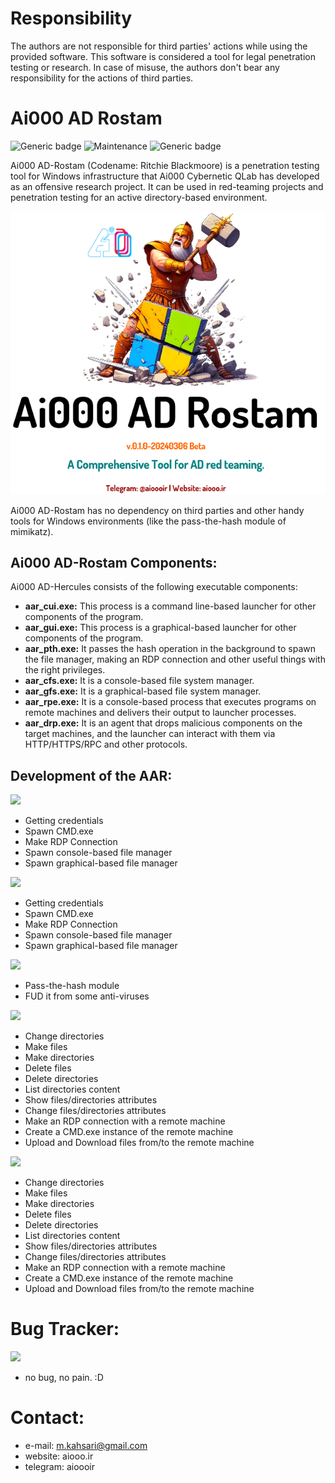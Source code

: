# Responsibility
The authors are not responsible for third parties' actions while using the provided software. This software is considered a tool for legal penetration testing or research. In case of misuse, the authors don't bear any responsibility for the actions of third parties.

# Ai000 AD Rostam
![Generic badge](https://img.shields.io/badge/Version-v.0.1.0.20240306-red.svg)
![Maintenance](https://img.shields.io/badge/Maintained%3F-yes-green.svg)
![Generic badge](https://img.shields.io/badge/Windows-Passed-blue.svg)

Ai000 AD-Rostam (Codename: Ritchie Blackmoore) is a penetration testing tool for Windows infrastructure that Ai000 Cybernetic QLab has developed as an offensive research project. It can be used in red-teaming projects and penetration testing for an active directory-based environment.

<p align="center">
<img src="https://github.com/aiooord/hercules/blob/main/v.0.1.0-20240306.PNG">
</p>

Ai000 AD-Rostam has no dependency on third parties and other handy tools for Windows environments (like the pass-the-hash module of mimikatz).

## Ai000 AD-Rostam Components:
Ai000 AD-Hercules consists of the following executable components:
- **aar_cui.exe:** This process is a command line-based launcher for other components of the program.
- **aar_gui.exe:** This process is a graphical-based launcher for other components of the program.
- **aar_pth.exe:** It passes the hash operation in the background to spawn the file manager, making an RDP connection and other useful things with the right privileges.
- **aar_cfs.exe:** It is a console-based file system manager.
- **aar_gfs.exe:** It is a graphical-based file system manager.
- **aar_rpe.exe:** It is a console-based process that executes programs on remote machines and delivers their output to launcher processes.
- **aar_drp.exe:** It is an agent that drops malicious components on the target machines, and the launcher can interact with them via HTTP/HTTPS/RPC and other protocols. 

## Development of the AAR:
![](https://img.shields.io/static/v1?label=&message=aar_cui.exe:&color=blue)
- Getting credentials
- Spawn CMD.exe
- Make RDP Connection
- Spawn console-based file manager
- Spawn graphical-based file manager

![](https://img.shields.io/static/v1?label=&message=aar_gui.exe:&color=blue)
- Getting credentials
- Spawn CMD.exe
- Make RDP Connection
- Spawn console-based file manager
- Spawn graphical-based file manager
  
![](https://img.shields.io/static/v1?label=&message=aar-pth.exe:&color=blue)
- Pass-the-hash module
- FUD it from some anti-viruses

![](https://img.shields.io/static/v1?label=&message=aar-cfs.exe:&color=blue)
- Change directories
- Make files
- Make directories
- Delete files
- Delete directories
- List directories content
- Show files/directories attributes
- Change files/directories attributes
- Make an RDP connection with a remote machine
- Create a CMD.exe instance of the remote machine
- Upload and Download files from/to the remote machine

![](https://img.shields.io/static/v1?label=&message=aar-gfs.exe:&color=blue)
- Change directories
- Make files
- Make directories
- Delete files
- Delete directories
- List directories content
- Show files/directories attributes
- Change files/directories attributes
- Make an RDP connection with a remote machine
- Create a CMD.exe instance of the remote machine
- Upload and Download files from/to the remote machine
  
# Bug Tracker:
![](https://img.shields.io/static/v1?label=&message=pst-v1.0.0:&color=red)
- no bug, no pain. :D

# Contact:
- e-mail: m.kahsari@gmail.com
- website: aiooo.ir
- telegram: aioooir
